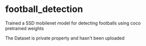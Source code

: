 # football_detection
Trained a SSD mobilenet model for detecting footballs using coco pretrained weights 

The Dataset is private property and hasn't been uploaded
